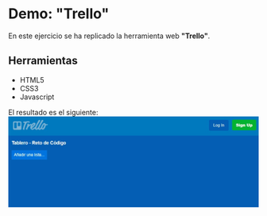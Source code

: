 # Demo: "Trello" #
En este ejercicio se ha replicado la herramienta web **"Trello"**.

## Herramientas ##
- HTML5
- CSS3
- Javascript

El resultado es el siguiente:
![demo](assets/IMG/demo.jpg)
